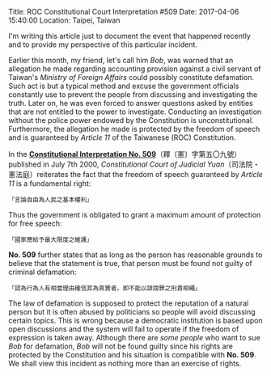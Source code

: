 Title: ROC Constitutional Court Interpretation #509 
Date: 2017-04-06 15:40:00
Location: Taipei, Taiwan

I'm writing this article just to document the event that happened recently and to 
provide my perspective of this particular incident.

Earlier this month, my friend, let's call him _Bob_, was warned that an allegation 
he made regarding accounting provision against a civil servant of Taiwan's _Ministry 
of Foreign Affairs_ could possibly constitute defamation. Such act is but a typical 
method and excuse the government officials constantly use to prevent the people from 
discussing and investigating the truth. Later on, he was even forced to answer 
questions asked by entities that are not entitled to the power to investigate. 
Conducting an investigation without the police power endowed by the Constitution is 
unconstitutional. Furthermore, the allegation he made is protected by the freedom of 
speech and is guaranteed by _Article 11_ of the Taiwanese (ROC) Constitution.

In the **[Constitutional Interpretation No. 509][ie]**（釋〔憲〕字第五〇九號）published 
in July 7th 2000, _Constitutional Court of Judicial Yuan_（司法院・憲法庭）reiterates 
the fact that the freedom of speech guaranteed by _Article 11_ is a fundamental right:

	「言論自由為人民之基本權利」

Thus the government is obligated to grant a maximum amount of protection for free 
speech: 

	「國家應給予最大限度之維護」

**No. 509** further states that as long as the person has reasonable 
grounds to believe that the statement is true, that person must be found not guilty of 
criminal defamation:

	「認為行為人有相當理由確信其為真實者，即不能以誹謗罪之刑責相繩」

The law of defamation is supposed to protect the reputation of a natural person but it 
is often abused by politicians so people will avoid discussing certain topics. This is 
wrong because a democratic institution is based upon open discussions and the system 
will fail to operate if the freedom of expression is taken away. Although there are 
_some people_ who want to sue _Bob_ for defamation, _Bob_ will not be found guilty
since his rights are protected by the Constitution and his situation is compatible with
**No. 509**. We shall view this incident as nothing more than an exercise of rights.

[ie]: http://www.judicial.gov.tw/constitutionalcourt/p03_01.asp?expno=509
